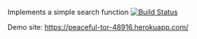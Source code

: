 Implements a simple search function
[![Build Status](https://travis-ci.org/BurakDmb/myDemoApp.svg?branch=master)](https://travis-ci.org/BurakDmb/myDemoApp)

Demo site: https://peaceful-tor-48916.herokuapp.com/
